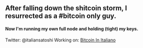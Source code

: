 ## After falling down the shitcoin storm, I resurrected as a #bitcoin only guy.
#### Now I'm running my own full node and holding (tight) my keys.
Twitter: @italiansatoshi
Working on: [Bitcoin In Italiano](https://bitcoin-translate.it)
<!--
**citizen010/citizen010** is a ✨ _special_ ✨ repository because its `README.md` (this file) appears on your GitHub profile.

Here are some ideas to get you started:

- 🔭 I’m currently working on ...
- 🌱 I’m currently learning ...
- 👯 I’m looking to collaborate on ...
- 🤔 I’m looking for help with ...
- 💬 Ask me about ...
- 📫 How to reach me: ...
- 😄 Pronouns: ...
- ⚡ Fun fact: ...
-->
